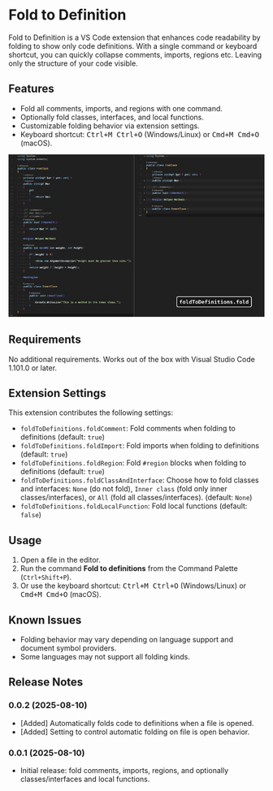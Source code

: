 
# Fold to Definition

Fold to Definition is a VS Code extension that enhances code readability by folding to show only code definitions. With a single command or keyboard shortcut, you can quickly collapse comments, imports, regions etc. Leaving only the structure of your code visible.

## Features

- Fold all comments, imports, and regions with one command.
- Optionally fold classes, interfaces, and local functions.
- Customizable folding behavior via extension settings.
- Keyboard shortcut: <kbd>Ctrl+M Ctrl+O</kbd> (Windows/Linux) or <kbd>Cmd+M Cmd+O</kbd> (macOS).

![Fold to Definition in action](./images/fold-to-definition-demo.jpg)

## Requirements

No additional requirements. Works out of the box with Visual Studio Code 1.101.0 or later.

## Extension Settings

This extension contributes the following settings:

- `foldToDefinitions.foldComment`: Fold comments when folding to definitions (default: `true`)
- `foldToDefinitions.foldImport`: Fold imports when folding to definitions (default: `true`)
- `foldToDefinitions.foldRegion`: Fold `#region` blocks when folding to definitions (default: `true`)
- `foldToDefinitions.foldClassAndInterface`: Choose how to fold classes and interfaces: `None` (do not fold), `Inner class` (fold only inner classes/interfaces), or `All` (fold all classes/interfaces). (default: `None`)
- `foldToDefinitions.foldLocalFunction`: Fold local functions (default: `false`)

## Usage

1. Open a file in the editor.
2. Run the command **Fold to definitions** from the Command Palette (`Ctrl+Shift+P`).
3. Or use the keyboard shortcut: <kbd>Ctrl+M Ctrl+O</kbd> (Windows/Linux) or <kbd>Cmd+M Cmd+O</kbd> (macOS).

## Known Issues

- Folding behavior may vary depending on language support and document symbol providers.
- Some languages may not support all folding kinds.

## Release Notes

### 0.0.2 (2025-08-10)

- [Added] Automatically folds code to definitions when a file is opened.
- [Added] Setting to control automatic folding on file is open behavior.

### 0.0.1 (2025-08-10)

- Initial release: fold comments, imports, regions, and optionally classes/interfaces and local functions.